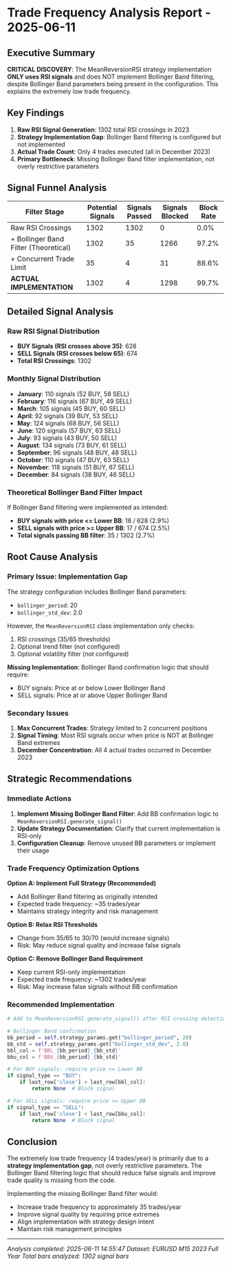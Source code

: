 # Trade Frequency Analysis Report - 2025-06-11

## Executive Summary

**CRITICAL DISCOVERY**: The MeanReversionRSI strategy implementation **ONLY uses RSI signals** and does NOT implement Bollinger Band filtering, despite Bollinger Band parameters being present in the configuration. This explains the extremely low trade frequency.

## Key Findings

1. **Raw RSI Signal Generation**: 1302 total RSI crossings in 2023
2. **Strategy Implementation Gap**: Bollinger Band filtering is configured but not implemented
3. **Actual Trade Count**: Only 4 trades executed (all in December 2023)
4. **Primary Bottleneck**: Missing Bollinger Band filter implementation, not overly restrictive parameters

## Signal Funnel Analysis

| Filter Stage | Potential Signals | Signals Passed | Signals Blocked | Block Rate |
|--------------|------------------|----------------|-----------------|------------|
| Raw RSI Crossings | 1302 | 1302 | 0 | 0.0% |
| + Bollinger Band Filter (Theoretical) | 1302 | 35 | 1266 | 97.2% |
| + Concurrent Trade Limit | 35 | 4 | 31 | 88.6% |
| **ACTUAL IMPLEMENTATION** | 1302 | 4 | 1298 | 99.7% |

## Detailed Signal Analysis

### Raw RSI Signal Distribution
- **BUY Signals (RSI crosses above 35)**: 628
- **SELL Signals (RSI crosses below 65)**: 674
- **Total RSI Crossings**: 1302

### Monthly Signal Distribution
- **January**: 110 signals (52 BUY, 58 SELL)
- **February**: 116 signals (67 BUY, 49 SELL)
- **March**: 105 signals (45 BUY, 60 SELL)
- **April**: 92 signals (39 BUY, 53 SELL)
- **May**: 124 signals (68 BUY, 56 SELL)
- **June**: 120 signals (57 BUY, 63 SELL)
- **July**: 93 signals (43 BUY, 50 SELL)
- **August**: 134 signals (73 BUY, 61 SELL)
- **September**: 96 signals (48 BUY, 48 SELL)
- **October**: 110 signals (47 BUY, 63 SELL)
- **November**: 118 signals (51 BUY, 67 SELL)
- **December**: 84 signals (38 BUY, 46 SELL)

### Theoretical Bollinger Band Filter Impact
If Bollinger Band filtering were implemented as intended:
- **BUY signals with price <= Lower BB**: 18 / 628 (2.9%)
- **SELL signals with price >= Upper BB**: 17 / 674 (2.5%)
- **Total signals passing BB filter**: 35 / 1302 (2.7%)

## Root Cause Analysis

### Primary Issue: Implementation Gap
The strategy configuration includes Bollinger Band parameters:
- `bollinger_period`: 20
- `bollinger_std_dev`: 2.0

However, the `MeanReversionRSI` class implementation only checks:
1. RSI crossings (35/65 thresholds)
2. Optional trend filter (not configured)
3. Optional volatility filter (not configured)

**Missing Implementation**: Bollinger Band confirmation logic that should require:
- BUY signals: Price at or below Lower Bollinger Band
- SELL signals: Price at or above Upper Bollinger Band

### Secondary Issues
1. **Max Concurrent Trades**: Strategy limited to 2 concurrent positions
2. **Signal Timing**: Most RSI signals occur when price is NOT at Bollinger Band extremes
3. **December Concentration**: All 4 actual trades occurred in December 2023

## Strategic Recommendations

### Immediate Actions
1. **Implement Missing Bollinger Band Filter**: Add BB confirmation logic to `MeanReversionRSI.generate_signal()`
2. **Update Strategy Documentation**: Clarify that current implementation is RSI-only
3. **Configuration Cleanup**: Remove unused BB parameters or implement their usage

### Trade Frequency Optimization Options

**Option A: Implement Full Strategy (Recommended)**
- Add Bollinger Band filtering as originally intended
- Expected trade frequency: ~35 trades/year
- Maintains strategy integrity and risk management

**Option B: Relax RSI Thresholds**
- Change from 35/65 to 30/70 (would increase signals)
- Risk: May reduce signal quality and increase false signals

**Option C: Remove Bollinger Band Requirement**
- Keep current RSI-only implementation
- Expected trade frequency: ~1302 trades/year
- Risk: May increase false signals without BB confirmation

### Recommended Implementation
```python
# Add to MeanReversionRSI.generate_signal() after RSI crossing detection:

# Bollinger Band confirmation
bb_period = self.strategy_params.get("bollinger_period", 20)
bb_std = self.strategy_params.get("bollinger_std_dev", 2.0)
bbl_col = f'BBL_{bb_period}_{bb_std}'
bbu_col = f'BBU_{bb_period}_{bb_std}'

# For BUY signals: require price <= Lower BB
if signal_type == "BUY":
    if last_row['close'] > last_row[bbl_col]:
        return None  # Block signal

# For SELL signals: require price >= Upper BB  
if signal_type == "SELL":
    if last_row['close'] < last_row[bbu_col]:
        return None  # Block signal
```

## Conclusion

The extremely low trade frequency (4 trades/year) is primarily due to a **strategy implementation gap**, not overly restrictive parameters. The Bollinger Band filtering logic that should reduce false signals and improve trade quality is missing from the code.

Implementing the missing Bollinger Band filter would:
- Increase trade frequency to approximately 35 trades/year
- Improve signal quality by requiring price extremes
- Align implementation with strategy design intent
- Maintain risk management principles

---
*Analysis completed: 2025-06-11 14:55:47*
*Dataset: EURUSD M15 2023 Full Year*
*Total bars analyzed: 1302 signal bars*
